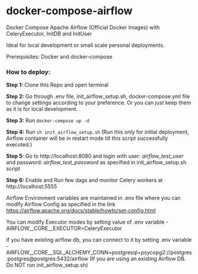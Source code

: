 # docker-compose-airflow
Docker Compose Apache Airflow (Official Docker Images) with CeleryExecutor, InitDB and InitUser

Ideal for local development or small scale personal deployments.

Prerequisites: Docker and docker-compose

### How to deploy:

**Step 1:** Clone this Repo and open terminal

**Step 2:** Go through .env file, init_airflow_setup.sh, docker-compose.yml file to change settings according to your preference. Or you can just keep them as it is for local development.

**Step 3:** Run `docker-compose up -d`

**Step 4:** Run `sh init_airflow_setup.sh` (Run this only for initial deployment, Airflow container will be in restart mode till this script successfully executed.)

**Step 5:** Go to http://localhost:8080 and login with user: _airflow_test_user_ and password: _airflow_test_password_ as specified in init_airflow_setup.sh script

**Step 6:** Enable and Run few dags and monitor Celery workers at http://localhost:5555


Airflow Environment variables are maintained in .env file where you can modify Airflow Config as specified in the link https://airflow.apache.org/docs/stable/howto/set-config.html

You can modify Executor modes by setting value of .env variable - AIRFLOW__CORE__EXECUTOR=CeleryExecutor

If you have existing airflow db, you can connect to it by setting .env variable - AIRFLOW__CORE__SQL_ALCHEMY_CONN=postgresql+psycopg2://postgres:postgres@postgres:5432/airflow
(If you are using an existing Airflow DB. Do NOT run init_airflow_setup.sh)


